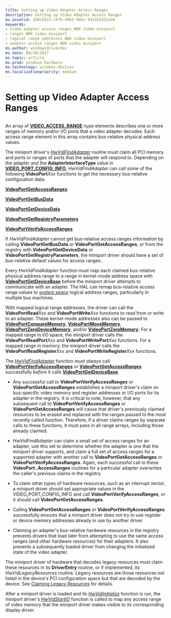 ```yaml
---
title: Setting up Video Adapter Access Ranges
description: Setting up Video Adapter Access Ranges
ms.assetid: 250c5611-c6f5-49b5-94bc-93a1b43312e6
keywords:
- video adapter access ranges WDK video miniport
- ranges WDK video miniport
- logical range addresses WDK video miniport
- adapter access ranges WDK video miniport
ms.author: windowsdriverdev
ms.date: 04/20/2017
ms.topic: article
ms.prod: windows-hardware
ms.technology: windows-devices
ms.localizationpriority: medium
---
```


# Setting up Video Adapter Access Ranges


## <span id="ddk_setting_up_video_adapter_access_ranges_gg"></span><span id="DDK_SETTING_UP_VIDEO_ADAPTER_ACCESS_RANGES_GG"></span>


An array of [**VIDEO\_ACCESS\_RANGE**](https://msdn.microsoft.com/library/windows/hardware/ff570498)-type elements describes one or more ranges of memory and/or I/O ports that a video adapter decodes. Each access range element in this array contains bus-relative physical address values.

The miniport driver's [*HwVidFindAdapter*](https://msdn.microsoft.com/library/windows/hardware/ff567332) routine must claim all PCI memory and ports or ranges of ports that the adapter will respond to. Depending on the adapter and the **AdapterInterfaceType** value in [**VIDEO\_PORT\_CONFIG\_INFO**](https://msdn.microsoft.com/library/windows/hardware/ff570531), *HwVidFindAdapter* can call some of the following **VideoPort***Xxx* functions to get the necessary bus-relative configuration data:

[**VideoPortGetAccessRanges**](https://msdn.microsoft.com/library/windows/hardware/ff570302)

[**VideoPortGetBusData**](https://msdn.microsoft.com/library/windows/hardware/ff570306)

[**VideoPortGetDeviceData**](https://msdn.microsoft.com/library/windows/hardware/ff570311)

[**VideoPortGetRegistryParameters**](https://msdn.microsoft.com/library/windows/hardware/ff570316)

[**VideoPortVerifyAccessRanges**](https://msdn.microsoft.com/library/windows/hardware/ff570377)

If *HwVidFindAdapter* cannot get bus-relative access ranges information by calling **VideoPortGetBusData** or **VideoPortGetAccessRanges**, or from the registry with **VideoPortGetDeviceData** or **VideoPortGetRegistryParameters**, the miniport driver should have a set of bus-relative default values for access ranges.

Every *HwVidFindAdapter* function must map each claimed bus-relative physical address range to a range in kernel-mode address space with [**VideoPortGetDeviceBase**](https://msdn.microsoft.com/library/windows/hardware/ff570310) before the miniport driver attempts to communicate with an adapter. The HAL can remap bus-relative access range values to [*system space*](https://msdn.microsoft.com/library/windows/hardware/ff556336#wdkgloss-system-space) logical address ranges, particularly in multiple bus machines.

With mapped logical range addresses, the driver can call the **VideoPortRead***Xxx* and **VideoPortWrite***Xxx* functions to read from or write to an adapter. These kernel-mode addresses also can be passed to [**VideoPortCompareMemory**](https://msdn.microsoft.com/library/windows/hardware/ff570285), [**VideoPortMoveMemory**](https://msdn.microsoft.com/library/windows/hardware/ff570332), [**VideoPortZeroDeviceMemory**](https://msdn.microsoft.com/library/windows/hardware/ff570492), and/or [**VideoPortZeroMemory**](https://msdn.microsoft.com/library/windows/hardware/ff570493). For a mapped range in I/O space, the miniport driver calls the **VideoPortReadPort***Xxx* and **VideoPortWritePort***Xxx* functions. For a mapped range in memory, the miniport driver calls the **VideoPortReadRegister***Xxx* and **VideoPortWriteRegister***Xxx* functions.

The [*HwVidFindAdapter*](https://msdn.microsoft.com/library/windows/hardware/ff567332) function *must always* call [**VideoPortVerifyAccessRanges**](https://msdn.microsoft.com/library/windows/hardware/ff570377) or [**VideoPortGetAccessRanges**](https://msdn.microsoft.com/library/windows/hardware/ff570302) successfully *before* it calls [**VideoPortGetDeviceBase**](https://msdn.microsoft.com/library/windows/hardware/ff570310).

-   Any successful call to **VideoPortVerifyAccessRanges** or **VideoPortGetAccessRanges** establishes a miniport driver's claim on bus-specific video memory and register addresses or I/O ports for its adapter in the registry. It is critical to note, however, that any subsequent call to **VideoPortVerifyAccessRanges** or **VideoPortGetAccessRanges** will cause that driver's previously claimed resources to be erased and replaced with the ranges passed to the most recently called function. Therefore, if a driver claims ranges by separate calls to these functions, it must pass in all range arrays, including those already claimed.

-   *HwVidFindAdapter* can claim a small set of access ranges for an adapter, use this set to determine whether the adapter is one that the miniport driver supports, and claim a full set of access ranges for a supported adapter with another call to **VideoPortGetAccessRanges** or **VideoPortVerifyAccessRanges**. Again, each successful call to these **VideoPort..AccessRanges** routines for a particular adapter overwrites the caller's previous claims in the registry.

-   To claim other types of hardware resources, such as an interrupt vector, a miniport driver should set appropriate values in the VIDEO\_PORT\_CONFIG\_INFO and call **VideoPortVerifyAccessRanges**, or it should call **VideoPortGetAccessRanges**.

-   Calling **VideoPortGetAccessRanges** or **VideoPortVerifyAccessRanges** successfully ensures that a miniport driver does not try to use register or device memory addresses already in use by another driver.

-   Claiming an adapter's bus-relative hardware resources in the registry prevents drivers that load later from attempting to use the same access ranges (and other hardware resources) for their adapters. It also prevents a subsequently loaded driver from changing the initialized state of the video adapter.

The miniport driver of hardware that decodes legacy resources must claim these resources in its **DriverEntry** routine, or if implemented, its *HwVidLegacyResources* routine. Legacy resources are those resources not listed in the device's PCI configuration space but that are decoded by the device. See [Claiming Legacy Resources](claiming-legacy-resources.md) for details.

After a miniport driver is loaded and its [*HwVidInitialize*](https://msdn.microsoft.com/library/windows/hardware/ff567345) function is run, the miniport driver's [*HwVidStartIO*](https://msdn.microsoft.com/library/windows/hardware/ff567367) function is called to map any access range of video memory that the miniport driver makes visible to its corresponding display driver.

 

 





